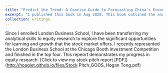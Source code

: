 ```yaml
---
title: "Predict the Trend: A Concise Guide to Forecasting China's Economy and Interest Rates"
excerpt: "I published this book in Aug 2020. This book outlined the analytical and forecasting framework I developed as a China rates strategist at CITIC Securities."
collection: writings
---
```


Since I enrolled London Business School, I have been transferring my analytical skills to equity research to explore the significant opportunities for learning and growth that the stock market offers. I recently represented the London Business School at the Chicago Booth Investment Competition and finished in the top four. This repeort demonstrates my progress in equity research.
[Click to view my stock pitch report [PDF]](http://hoagiet.github.io/files/Stock Pitch_GOOS_Hogan Tong.pdf)
